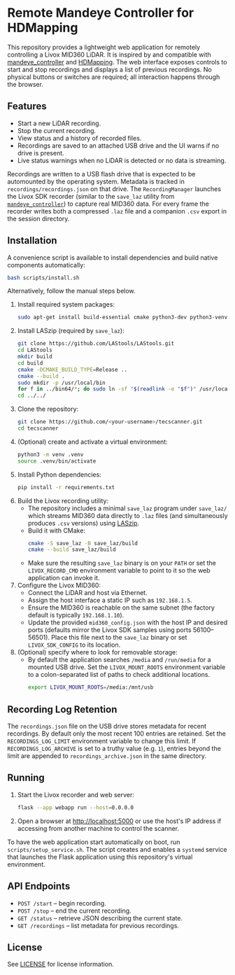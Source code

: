 # Remote Mandeye Controller for HDMapping

This repository provides a lightweight web application for remotely
controlling a Livox MID360 LiDAR. It is inspired by and compatible with
[mandeye_controller](https://github.com/JanuszBedkowski/mandeye_controller)
and [HDMapping](https://github.com/MapsHD/HDMapping). The web interface
exposes controls to start and stop recordings and displays a list of
previous recordings. No physical buttons or switches are required; all
interaction happens through the browser.

## Features
- Start a new LiDAR recording.
- Stop the current recording.
- View status and a history of recorded files.
- Recordings are saved to an attached USB drive and the UI warns if no drive is present.
- Live status warnings when no LiDAR is detected or no data is streaming.

Recordings are written to a USB flash drive that is expected to be
automounted by the operating system. Metadata is tracked in
`recordings/recordings.json` on that drive. The
`RecordingManager` launches the Livox SDK recorder (similar to the
`save_laz` utility from
[`mandeye_controller`](https://github.com/JanuszBedkowski/mandeye_controller))
to capture real MID360 data. For every frame the recorder writes both a
compressed `.laz` file and a companion `.csv` export in the session
directory.

## Installation
A convenience script is available to install dependencies and build native
components automatically:

```bash
bash scripts/install.sh
```

Alternatively, follow the manual steps below.

1. Install required system packages:
   ```bash
   sudo apt-get install build-essential cmake python3-dev python3-venv
   ```
2. Install LASzip (required by `save_laz`):
   ```bash
   git clone https://github.com/LAStools/LAStools.git
   cd LAStools
   mkdir build
   cd build
   cmake -DCMAKE_BUILD_TYPE=Release ..
   cmake --build .
   sudo mkdir -p /usr/local/bin
   for f in ../bin64/*; do sudo ln -sf "$(readlink -e "$f")" /usr/local/bin/$(basename "${f%64}"); done
   cd ../../
   ```
3. Clone the repository:
   ```bash
   git clone https://github.com/<your-username>/tecscanner.git
   cd tecscanner
   ```
4. (Optional) create and activate a virtual environment:
   ```bash
   python3 -m venv .venv
   source .venv/bin/activate
   ```
5. Install Python dependencies:
   ```bash
   pip install -r requirements.txt
   ```
6. Build the Livox recording utility:
   - The repository includes a minimal `save_laz` program under
     `save_laz/` which streams MID360 data directly to `.laz` files (and
     simultaneously produces `.csv` versions) using
     [LASzip](https://laszip.org/).
   - Build it with CMake:
     ```bash
     cmake -S save_laz -B save_laz/build
     cmake --build save_laz/build
     ```
   - Make sure the resulting `save_laz` binary is on your `PATH` or set the
     `LIVOX_RECORD_CMD` environment variable to point to it so the web
     application can invoke it.
7. Configure the Livox MID360:
   - Connect the LiDAR and host via Ethernet.
   - Assign the host interface a static IP such as `192.168.1.5`.
   - Ensure the MID360 is reachable on the same subnet (the factory default is
     typically `192.168.1.10`).
   - Update the provided `mid360_config.json` with the host IP and desired
     ports (defaults mirror the Livox SDK samples using ports 56100–56501).
     Place this file next to the `save_laz` binary or set `LIVOX_SDK_CONFIG`
     to its location.
8. (Optional) specify where to look for removable storage:
   - By default the application searches `/media` and `/run/media` for a mounted
     USB drive. Set the `LIVOX_MOUNT_ROOTS` environment variable to a
     colon-separated list of paths to check additional locations.
     ```bash
     export LIVOX_MOUNT_ROOTS=/media:/mnt/usb
     ```

## Recording Log Retention
The `recordings.json` file on the USB drive stores metadata for recent
recordings. By default only the most recent 100 entries are retained. Set the
`RECORDINGS_LOG_LIMIT` environment variable to change this limit. If
`RECORDINGS_LOG_ARCHIVE` is set to a truthy value (e.g. `1`), entries beyond
the limit are appended to `recordings_archive.json` in the same directory.

## Running
1. Start the Livox recorder and web server:
   ```bash
   flask --app webapp run --host=0.0.0.0
   ```
2. Open a browser at [http://localhost:5000](http://localhost:5000) or use
   the host's IP address if accessing from another machine to control the
   scanner.

To have the web application start automatically on boot, run
`scripts/setup_service.sh`. The script creates and enables a `systemd`
service that launches the Flask application using this repository's virtual
environment.

## API Endpoints
- `POST /start` – begin recording.
- `POST /stop` – end the current recording.
- `GET /status` – retrieve JSON describing the current state.
- `GET /recordings` – list metadata for previous recordings.

## License
See [LICENSE](LICENSE) for license information.
